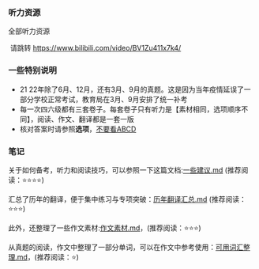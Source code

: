 

### 听力资源

全部听力资源

​	请跳转 https://www.bilibili.com/video/BV1Zu411x7k4/



### 一些特别说明

- 21 22年除了6月、12月，还有3月、9月的真题。这是因为当年疫情延误了一部分学校正常考试，教育局在3月、9月安排了统一补考
- 每一次四六级都有三套卷子。每套卷子只有听力是【素材相同，选项顺序不同】，阅读、作文、翻译都是一套一版
- 核对答案时请参照**选项**，<u>不要看ABCD</u>



### 笔记


关于如何备考，听力和阅读技巧，可以参照一下这篇文档:[一些建议.md](./一些建议.md) (推荐阅读：⭐⭐⭐⭐)

汇总了历年的翻译，便于集中练习与专项突破：[历年翻译汇总.md](./历年翻译汇总.md) (推荐阅读：⭐⭐⭐)

此外，还整理了一些作文素材:[作文素材.md](./可用作文素材.md)，(推荐阅读：⭐⭐⭐)

从真题的阅读，作文中整理了一部分单词，可以在作文中参考使用：[可用词汇整理.md](./可用词汇整理)，(推荐阅读：⭐)

